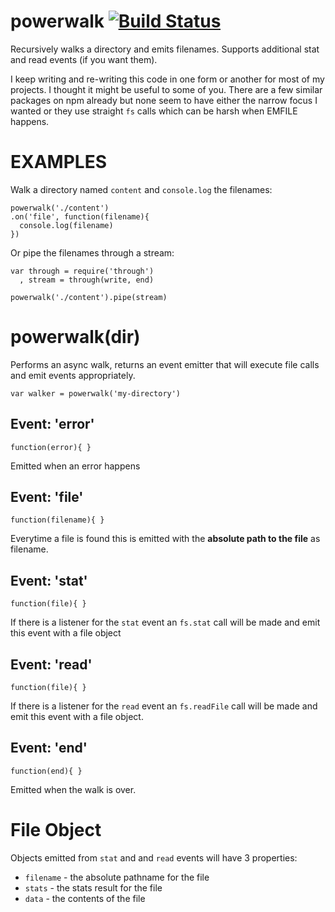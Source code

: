 # powerwalk [![Build Status](https://travis-ci.org/jxson/powerwalk.png?branch=master)](https://travis-ci.org/jxson/powerwalk)

Recursively walks a directory and emits filenames. Supports additional stat and read events (if you want them).

I keep writing and re-writing this code in one form or another for most of my projects. I thought it might be useful to some of you. There are a few similar packages on npm already but none seem to have either the narrow focus I wanted or they use straight `fs` calls which can be harsh when EMFILE happens.

# EXAMPLES

Walk a directory named `content` and `console.log` the filenames:

    powerwalk('./content')
    .on('file', function(filename){
      console.log(filename)
    })

Or pipe the filenames through a stream:

    var through = require('through')
      , stream = through(write, end)

    powerwalk('./content').pipe(stream)

# powerwalk(dir)

Performs an async walk, returns an event emitter that will execute file calls and emit events appropriately.

    var walker = powerwalk('my-directory')

## Event: 'error'
`function(error){ }`

Emitted when an error happens

## Event: 'file'
`function(filename){ }`

Everytime a file is found this is emitted with the **absolute path to the file** as filename.

## Event: 'stat'
`function(file){ }`

If there is a listener for the `stat` event an `fs.stat` call will be made and emit this event with a file object

## Event: 'read'
`function(file){ }`

If there is a listener for the `read` event an `fs.readFile` call will be made and emit this event with a file object.

## Event: 'end'
`function(end){ }`

Emitted when the walk is over.

# File Object

Objects emitted from `stat` and and `read` events will have 3 properties:

* `filename` - the absolute pathname for the file
* `stats` - the stats result for the file
* `data` - the contents of the file
